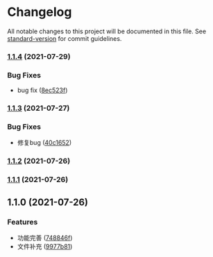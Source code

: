 # Changelog

All notable changes to this project will be documented in this file. See [standard-version](https://github.com/conventional-changelog/standard-version) for commit guidelines.

### [1.1.4](https://github.com/zhengpq/gulp-adui-component-shaking/compare/v1.1.3...v1.1.4) (2021-07-29)


### Bug Fixes

* bug fix ([8ec523f](https://github.com/zhengpq/gulp-adui-component-shaking/commit/8ec523f05edcfae5cd65b5423b35e4c1a9a76d55))

### [1.1.3](https://github.com/zhengpq/gulp-adui-component-shaking/compare/v1.1.2...v1.1.3) (2021-07-27)


### Bug Fixes

* 修复bug ([40c1652](https://github.com/zhengpq/gulp-adui-component-shaking/commit/40c16526b58272fe3a9ab43e1057095eaa94ae82))

### [1.1.2](https://github.com/zhengpq/gulp-adui-component-shaking/compare/v1.1.1...v1.1.2) (2021-07-26)

### [1.1.1](https://github.com/zhengpq/gulp-adui-component-shaking/compare/v1.1.0...v1.1.1) (2021-07-26)

## 1.1.0 (2021-07-26)


### Features

* 功能完善 ([748846f](https://github.com/zhengpq/gulp-adui-component-shaking/commit/748846f4efe08ad9e2a6af41726eaeb1e8c1a577))
* 文件补充 ([9977b81](https://github.com/zhengpq/gulp-adui-component-shaking/commit/9977b8156c413105332b7c510156222260377032))
